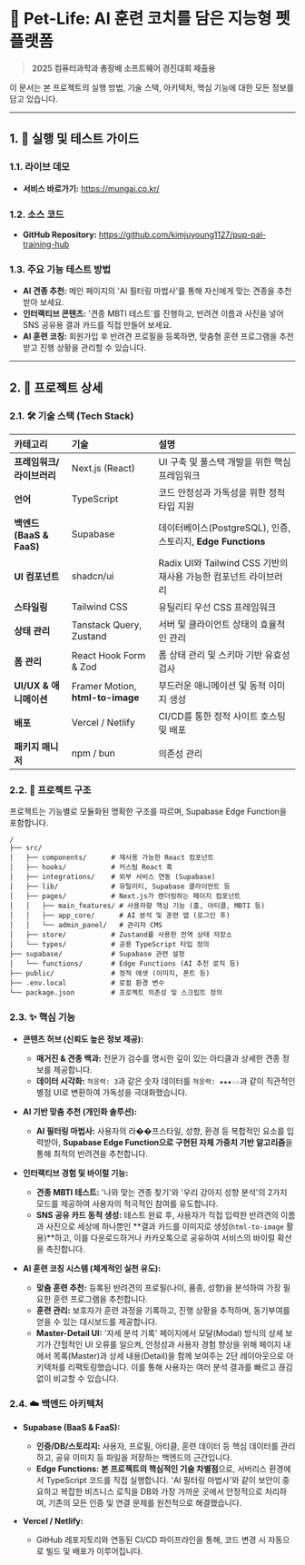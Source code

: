 # 🤖 Pet-Life: AI 훈련 코치를 담은 지능형 펫 플랫폼

> **2025 컴퓨터과학과 총장배 소프트웨어 경진대회 제출용**

이 문서는 본 프로젝트의 실행 방법, 기술 스택, 아키텍처, 핵심 기능에 대한 모든 정보를 담고 있습니다.

---

## 1. 🚀 실행 및 테스트 가이드

### 1.1. 라이브 데모

*   **서비스 바로가기:** https://mungai.co.kr/

### 1.2. 소스 코드

*   **GitHub Repository:** https://github.com/kimjuyoung1127/pup-pal-training-hub

### 1.3. 주요 기능 테스트 방법

*   **AI 견종 추천:** 메인 페이지의 'AI 필터링 마법사'를 통해 자신에게 맞는 견종을 추천받아 보세요.
*   **인터랙티브 콘텐츠:** '견종 MBTI 테스트'를 진행하고, 반려견 이름과 사진을 넣어 SNS 공유용 결과 카드를 직접 만들어 보세요.
*   **AI 훈련 코칭:** 회원가입 후 반려견 프로필을 등록하면, 맞춤형 훈련 프로그램을 추천받고 진행 상황을 관리할 수 있습니다.

---

## 2. 📝 프로젝트 상세

### 2.1. 🛠️ 기술 스택 (Tech Stack)

| 카테고리 | 기술 | 설명 |
| :--- | :--- | :--- |
| **프레임워크/라이브러리** | Next.js (React) | UI 구축 및 풀스택 개발을 위한 핵심 프레임워크 |
| **언어** | TypeScript | 코드 안정성과 가독성을 위한 정적 타입 지원 |
| **백엔드 (BaaS & FaaS)** | Supabase | 데이터베이스(PostgreSQL), 인증, 스토리지, **Edge Functions** |
| **UI 컴포넌트** | shadcn/ui | Radix UI와 Tailwind CSS 기반의 재사용 가능한 컴포넌트 라이브러리 |
| **스타일링** | Tailwind CSS | 유틸리티 우선 CSS 프레임워크 |
| **상태 관리** | Tanstack Query, Zustand | 서버 및 클라이언트 상태의 효율적인 관리 |
| **폼 관리** | React Hook Form & Zod | 폼 상태 관리 및 스키마 기반 유효성 검사 |
| **UI/UX & 애니메이션** | Framer Motion, **html-to-image** | 부드러운 애니메이션 및 동적 이미지 생성 |
| **배포** | Vercel / Netlify | CI/CD를 통한 정적 사이트 호스팅 및 배포 |
| **패키지 매니저** | npm / bun | 의존성 관리 |

### 2.2. 📂 프로젝트 구조

프로젝트는 기능별로 모듈화된 명확한 구조를 따르며, Supabase Edge Function을 포함합니다.

```
/
├── src/
│   ├── components/      # 재사용 가능한 React 컴포넌트
│   ├── hooks/           # 커스텀 React 훅
│   ├── integrations/    # 외부 서비스 연동 (Supabase)
│   ├── lib/             # 유틸리티, Supabase 클라이언트 등
│   ├── pages/           # Next.js가 렌더링하는 페이지 컴포넌트
│   │   ├── main_features/ # 사용자향 핵심 기능 (홈, 아티클, MBTI 등)
│   │   ├── app_core/      # AI 분석 및 훈련 앱 (로그인 후)
│   │   └── admin_panel/   # 관리자 CMS
│   ├── store/           # Zustand를 사용한 전역 상태 저장소
│   └── types/           # 공용 TypeScript 타입 정의
├── supabase/            # Supabase 관련 설정
│   └── functions/       # Edge Functions (AI 추천 로직 등)
├── public/              # 정적 에셋 (이미지, 폰트 등)
├── .env.local           # 로컬 환경 변수
└── package.json         # 프로젝트 의존성 및 스크립트 정의
```

### 2.3. ✨ 핵심 기능

*   **콘텐츠 허브 (신뢰도 높은 정보 제공):**
    *   **매거진 & 견종 백과:** 전문가 검수를 명시한 깊이 있는 아티클과 상세한 견종 정보를 제공합니다.
    *   **데이터 시각화:** `적응력: 3`과 같은 숫자 데이터를 `적응력: ★★★☆☆`과 같이 직관적인 별점 UI로 변환하여 가독성을 극대화했습니다.

*   **AI 기반 맞춤 추천 (개인화 솔루션):**
    *   **AI 필터링 마법사:** 사용자의 라��프스타일, 성향, 환경 등 복합적인 요소를 입력받아, **Supabase Edge Function으로 구현된 자체 가중치 기반 알고리즘**을 통해 최적의 반려견을 추천합니다.

*   **인터랙티브 경험 및 바이럴 기능:**
    *   **견종 MBTI 테스트:** '나와 맞는 견종 찾기'와 '우리 강아지 성향 분석'의 2가지 모드를 제공하여 사용자의 적극적인 참여를 유도합니다.
    *   **SNS 공유 카드 동적 생성:** 테스트 완료 후, 사용자가 직접 입력한 반려견의 이름과 사진으로 세상에 하나뿐인 **결과 카드를 이미지로 생성(`html-to-image` 활용)**하고, 이를 다운로드하거나 카카오톡으로 공유하여 서비스의 바이럴 확산을 촉진합니다.

*   **AI 훈련 코칭 시스템 (체계적인 실천 유도):**
    *   **맞춤 훈련 추천:** 등록된 반려견의 프로필(나이, 품종, 성향)을 분석하여 가장 필요한 훈련 프로그램을 추천합니다.
    *   **훈련 관리:** 보호자가 훈련 과정을 기록하고, 진행 상황을 추적하며, 동기부여를 얻을 수 있는 대시보드를 제공합니다.
    *   **Master-Detail UI:** '자세 분석 기록' 페이지에서 모달(Modal) 방식의 상세 보기가 간헐적인 UI 오류를 일으켜, 안정성과 사용자 경험 향상을 위해 페이지 내에서 목록(Master)과 상세 내용(Detail)을 함께 보여주는 2단 레이아웃으로 아키텍처를 리팩토링했습니다. 이를 통해 사용자는 여러 분석 결과를 빠르고 끊김 없이 비교할 수 있습니다.

### 2.4. ☁️ 백엔드 아키텍처

*   **Supabase (BaaS & FaaS):**
    *   **인증/DB/스토리지:** 사용자, 프로필, 아티클, 훈련 데이터 등 핵심 데이터를 관리하고, 공유 이미지 등 파일을 저장하는 백엔드의 근간입니다.
    *   **Edge Functions:** **본 프로젝트의 핵심적인 기술 차별점**으로, 서버리스 환경에서 TypeScript 코드를 직접 실행합니다. 'AI 필터링 마법사'와 같이 보안이 중요하고 복잡한 비즈니스 로직을 DB와 가장 가까운 곳에서 안정적으로 처리하여, 기존의 모든 인증 및 연결 문제를 원천적으로 해결했습니다.

*   **Vercel / Netlify:**
    *   GitHub 레포지토리와 연동된 CI/CD 파이프라인을 통해, 코드 변경 시 자동으로 빌드 및 배포가 이루어집니다.